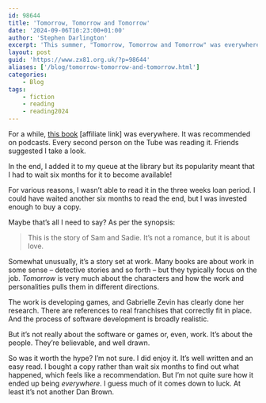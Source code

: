 ```yaml
---
id: 98644
title: 'Tomorrow, Tomorrow and Tomorrow'
date: '2024-09-06T10:23:00+01:00'
author: 'Stephen Darlington'
excerpt: 'This summer, "Tomorrow, Tomorrow and Tomorrow" was everywhere. If you''re the only person not to have read it, should you?'
layout: post
guid: 'https://www.zx81.org.uk/?p=98644'
aliases: ['/blog/tomorrow-tomorrow-and-tomorrow.html']
categories:
    - Blog
tags:
    - fiction
    - reading
    - reading2024
---
```


For a while, [this book](https://amzn.to/3XgA6ee) \[affiliate link\] was everywhere. It was recommended on podcasts. Every second person on the Tube was reading it. Friends suggested I take a look.

In the end, I added it to my queue at the library but its popularity meant that I had to wait six months for it to become available!

For various reasons, I wasn’t able to read it in the three weeks loan period. I could have waited another six months to read the end, but I was invested enough to buy a copy.

Maybe that’s all I need to say? As per the synopsis:

> This is the story of Sam and Sadie. It’s not a romance, but it is about love.

Somewhat unusually, it’s a story set at work. Many books are about work in some sense – detective stories and so forth – but they typically focus on the job. *Tomorrow* is very much about the characters and how the work and personalities pulls them in different directions.

The work is developing games, and Gabrielle Zevin has clearly done her research. There are references to real franchises that correctly fit in place. And the process of software development is broadly realistic.

But it’s not really about the software or games or, even, work. It’s about the people. They’re believable, and well drawn.

So was it worth the hype? I’m not sure. I did enjoy it. It’s well written and an easy read. I bought a copy rather than wait six months to find out what happened, which feels like a recommendation. But I’m not quite sure how it ended up being *everywhere*. I guess much of it comes down to luck. At least it’s not another Dan Brown.